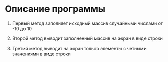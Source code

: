# Описание программы

1. Первый метод заполняет исходный массив случайными числами от -10 до 10

2. Второй метод выводит заполненный массив на экран в виде строки

3. Третий метод выводит на экран только элементы с четными значениями в виде строки
